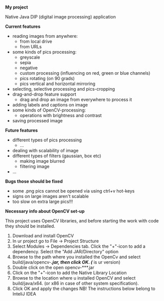 **My project**

Native Java DIP (digital image processing) application

**Current features**

- reading images from anywhere:
    - from local drive
    - from URLs
- some kinds of pics processing:
    - greyscale
    - sepia
    - negative
    - custom processing (influencing on red, green or blue channels)
    - pics rotating (on 90 grads)
    - pics vertical and horizontal mirroring
- selecting, selective processing and pics-cropping
- drag-and-drop feature support
    - drag and drop an image from everywhere to process it 
- adding labels and captions on image
- some kinds of OpenCV-processing:
    - operations with brightness and contrast
- saving processed image

**Future features**

- different types of pics processing
    - ...
- dealing with scalability of image
- different types of filters (gaussian, box etc)
    - making image blurred
    - filtering image
- ...

**Bugs those should be fixed** 
- some .png pics cannot be opened via using ctrl+v hot-keys
- signs on large images aren't scalable
- too slow on extra large pics!!!

**Necessary info about OpenCV set-up**
 
This project uses OpenCV libraries, and before starting the work with code they
should be installed. 
1. Download and install OpenCV
2. In ur project go to File -> Project Structure
3. Select Modules -> Dependencies tab. Click the "+"-icon
to add a dependency. Select the "Add JAR/Directory" option
4. Browse to the path where you installed the OpenCv and select
build/java/opencv-***.jar, then click OK. (*** is ur version)
5. Double click on the open opencv-***.jar
6. Click on the "+"-icon to add the Native Library Location
7. Browse to the location where u installed OpenCV and 
select build/java/x64. (or x86 in case of other system specification). 
8. Click OK and apply the changes
NB! The instructions below belong to InteliJ IDEA 
